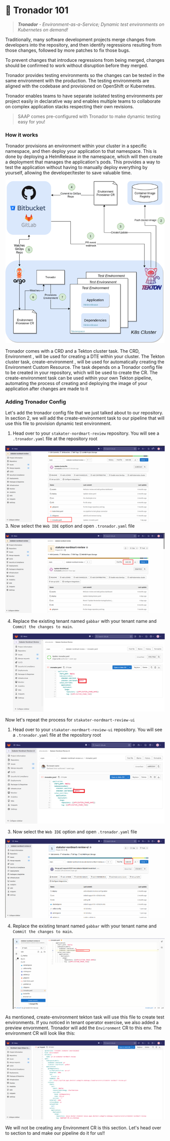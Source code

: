 # 🐋 Tronador 101

> _**Tronador** - Environment-as-a-Service;
Dynamic test environments on Kubernetes on demand!_

Traditionally, many software development projects merge changes from developers into the repository, and then identify regressions resulting from those changes, followed by more patches to fix those bugs.

To prevent changes that introduce regressions from being merged, changes should be confirmed to work without disruption before they merged.

Tronador provides testing environments so the changes can be tested in the same environment with the production. The testing environments are aligned with the codebase and provisioned on OpenShift or Kubernetes.

Tronador enables teams to have separate isolated testing environments per project easily in declarative way and enables multiple teams to collaborate on complex application stacks respecting their own revisions.

> SAAP comes pre-configured with Tronador to make dynamic testing easy for you!

### How it works
Tronador provisions an environment within your cluster in a specific namespace, and then deploy your application to that namespace. This is done by deploying a HelmRelease in the namespace, which will then create a deployment that manages the application's pods. This provides a way to test the application without having to manually deploy everything by yourself, allowing the developer/tester to save valuable time.

![tronador-architecture](images/tronador-architecture.png)

Tronador comes with a CRD and a Tekton cluster task. The CRD, Environment , will be used for creating a DTE within your cluster. The Tekton cluster task, create-environment , will be used for automatically creating the Environment Custom Resource. The task depends on a Tronador config file to be created in your repository, which will be used to create the CR. The create-environment task can be used within your own Tekton pipeline, automating the process of creating and deploying the image of your application after changes are made to it

### Adding Tronador Config

Let's add the tronador config file that we just talked about to our repository. In section 2, we will add the create-environment task to our pipeline that will use this file to provision dynamic test environment.

1. Head over to your  `stakater-nordmart-review` repository. You will see a `.tronador.yaml` file at the repository root
   
  ![Tronador](images/tronador1.png)
3. Now select the `Web IDE` option and open `.tronador.yaml` file

  ![web-ide](images/web-ide.png)

4. Replace the existing tenant named `gabbar` with your tenant name and `Commit the changes to main`.

   ![Tronador](images/tronado3.png)

Now let's repeat the process for `stakater-nordmart-review-ui`

1. Head over to your  `stakater-nordmart-review-ui` repository. You will see a `.tronador.yaml` file at the repository root

![Tronador](images/tronado4.png)

3. Now select the `Web IDE` option and open `.tronador.yaml` file

![web-ide](images/web-ide-ui.png)

4. Replace the existing tenant named `gabbar` with your tenant name and `Commit the changes to main`.

   ![Tronador](images/tronador-ui2.png)


As mentioned, create-environment tekton task will use this file to create test environments. If you noticed in tenant operator exercise, we also added a preview envornment.
Tronador will add the `Environment` CR to this env. The environment CR will look like this:

![env-cr](images/env-cr.png)

We will not be creating any Environment CR is this section. Let's head over to section to and make our pipeline do it for us!!
